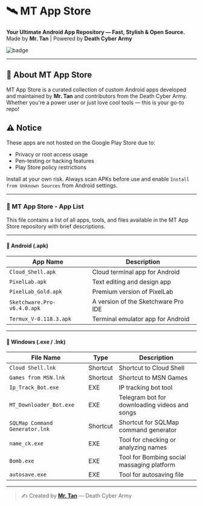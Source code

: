 # 🛰️ MT App Store

**Your Ultimate Android App Repository — Fast, Stylish & Open Source.**  
Made by **Mr. Tan** | Powered by **Death Cyber Army**

![badge](https://img.shields.io/badge/MT--App--Store-%20-black?logo=android&logoColor=green)


---

## 🧠 About MT App Store

MT App Store is a curated collection of custom Android apps developed and maintained by **Mr. Tan** and contributors from the Death Cyber Army.  
Whether you're a power user or just love cool tools — this is your go-to repo!


## ⚠️ Notice

These apps are not hosted on the Google Play Store due to:

- Privacy or root access usage
- Pen-testing or hacking features
- Play Store policy restrictions

Install at your own risk. Always scan APKs before use and enable `Install from Unknown Sources` from Android settings.

---
### 📱 MT App Store - App List

This file contains a list of all apps, tools, and files available in the MT App Store repository with brief descriptions.

---

#### 🔹 Android (.apk)

| App Name                     | Description                                      |
|-----------------------------|--------------------------------------------------|
| `Cloud_Shell.apk`           | Cloud terminal app for Android                   |
| `PixelLab.apk`              | Text editing and design app                      |
| `PixelLab_Gold.apk`         | Premium version of PixelLab                      |
| `Sketchware.Pro-v6.4.0.apk` | A version of the Sketchware Pro IDE              |
| `Termux_V-0.118.3.apk`      | Terminal emulator app for Android                |

---

#### 🔹 Windows (.exe / .lnk)

| File Name                   | Type     | Description                                   |
|----------------------------|----------|-----------------------------------------------|
| `Cloud Shell.lnk`          | Shortcut | Shortcut to Cloud Shell                       |
| `Games from MSN.lnk`       | Shortcut | Shortcut to MSN Games                         |
| `Ip_Track_Bot.exe`         | EXE      | IP tracking bot tool                          |
| `MT_Downloader_Bot.exe`    | EXE      | Telegram bot for downloading videos and songs |
| `SQLMap Command Generator.lnk` | Shortcut | Shortcut for SQLMap command generator       |
| `name_ck.exe`              | EXE      | Tool for checking or analyzing names          |
| `Bomb.exe`              | EXE      | Tool for Bombing social massaging platform          |
| `autosave.exe`              | EXE      | Tool for autosaving file         |



---

> ✍️ Created by **[Mr. Tan](https://github.com/Tan-vai)** — Death Cyber Army


